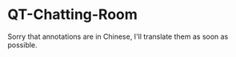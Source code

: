 # QT-Chatting-Room

Sorry that annotations are in Chinese, I'll translate them as soon as possible.
